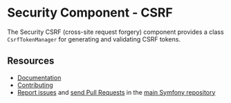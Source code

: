 Security Component - CSRF
=========================

The Security CSRF (cross-site request forgery) component provides a class
`CsrfTokenManager` for generating and validating CSRF tokens.

Resources
---------

 * [Documentation](https://symfony.com/doc/current/components/security.html)
 * [Contributing](https://symfony.com/doc/current/contributing/index.html)
 * [Report issues](https://github.com/symfony/symfony/issues) and
   [send Pull Requests](https://github.com/symfony/symfony/pulls)
   in the [main Symfony repository](https://github.com/symfony/symfony)
